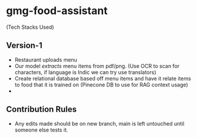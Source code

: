 # gmg-food-assistant
(Tech Stacks Used)
## Version-1
- Restaurant uploads menu
- Our model _extracts_ menu items from pdf/png. (Use OCR to scan for characters, if language is Indic we can try use translators) 
- Create relational database based off menu items and have it relate items to food that it is trained on (Pinecone DB to use for RAG context usage)
- 

## Contribution Rules
- Any edits made should be on new branch, main is left untouched until someone else tests it.
